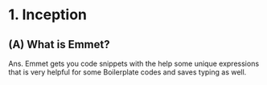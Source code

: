 <h1>1. Inception</h1>

<h2>(A) What is Emmet?</h2>

<p>Ans. Emmet gets you code snippets with the help some unique expressions that is very helpful for some Boilerplate codes and saves typing as well.</p>
    